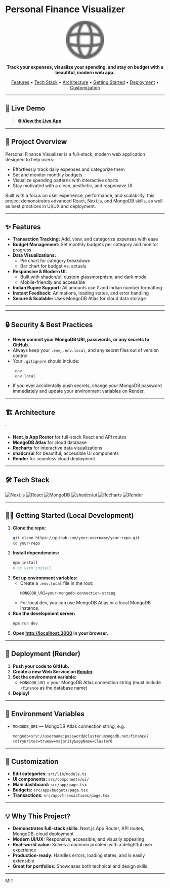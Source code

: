 # Personal Finance Visualizer

<p align="center">
  <img src="public/globe.svg" alt="Personal Finance Visualizer" width="120" />
</p>

<p align="center">
  <b>Track your expenses, visualize your spending, and stay on budget with a beautiful, modern web app.</b>
</p>

<p align="center">
  <a href="#features">Features</a> •
  <a href="#tech-stack">Tech Stack</a> •
  <a href="#architecture">Architecture</a> •
  <a href="#getting-started-local-development">Getting Started</a> •
  <a href="#deployment-render">Deployment</a> •
  <a href="#customization">Customization</a>
</p>

---

## 🚀 Live Demo

> **[🌐 View the Live App](https://mypro-ny93.onrender.com/)**  

---

## 📝 Project Overview

Personal Finance Visualizer is a full-stack, modern web application designed to help users:
- Effortlessly track daily expenses and categorize them
- Set and monitor monthly budgets
- Visualize spending patterns with interactive charts
- Stay motivated with a clean, aesthetic, and responsive UI

Built with a focus on user experience, performance, and scalability, this project demonstrates advanced React, Next.js, and MongoDB skills, as well as best practices in UI/UX and deployment.

---

## ✨ Features

- **Transaction Tracking:** Add, view, and categorize expenses with ease
- **Budget Management:** Set monthly budgets per category and monitor progress
- **Data Visualizations:**
  - Pie chart for category breakdown
  - Bar chart for budget vs. actuals
- **Responsive & Modern UI:**
  - Built with shadcn/ui, custom glassmorphism, and dark mode
  - Mobile-friendly and accessible
- **Indian Rupee Support:** All amounts use ₹ and Indian number formatting
- **Instant Feedback:** Animations, loading states, and error handling
- **Secure & Scalable:** Uses MongoDB Atlas for cloud data storage

---


---

## 🔒 Security & Best Practices

- **Never commit your MongoDB URI, passwords, or any secrets to GitHub.**
- Always keep your `.env`, `.env.local`, and any secret files out of version control.
- Your `.gitignore` should include:
  ```
  .env
  .env.local
  ```
- If you ever accidentally push secrets, change your MongoDB password immediately and update your environment variables on Render.

---

## 🏗️ Architecture
`

- **Next.js App Router** for full-stack React and API routes
- **MongoDB Atlas** for cloud database
- **Recharts** for interactive data visualizations
- **shadcn/ui** for beautiful, accessible UI components
- **Render** for seamless cloud deployment

---

## 🛠️ Tech Stack

![Next.js](https://img.shields.io/badge/Next.js-000?logo=nextdotjs&logoColor=white)
![React](https://img.shields.io/badge/React-20232a?logo=react&logoColor=61dafb)
![MongoDB](https://img.shields.io/badge/MongoDB-4ea94b?logo=mongodb&logoColor=white)
![shadcn/ui](https://img.shields.io/badge/shadcn%2Fui-18181b?logo=react&logoColor=white)
![Recharts](https://img.shields.io/badge/Recharts-ff7300?logo=recharts&logoColor=white)
![Render](https://img.shields.io/badge/Render-46e3b7?logo=render&logoColor=white)

---

## 🧑‍💻 Getting Started (Local Development)

1. **Clone the repo:**
   ```bash
   git clone https://github.com/your-username/your-repo.git
   cd your-repo
   ```
2. **Install dependencies:**
   ```bash
   npm install
   # or yarn install
   ```
3. **Set up environment variables:**
   - Create a `.env.local` file in the root:
     ```env
     MONGODB_URI=your-mongodb-connection-string
     ```
   - For local dev, you can use MongoDB Atlas or a local MongoDB instance.
4. **Run the development server:**
   ```bash
   npm run dev
   ```
5. **Open [http://localhost:3000](http://localhost:3000) in your browser.**

---

## 🚀 Deployment (Render)
1. **Push your code to GitHub.**
2. **Create a new Web Service on [Render](https://render.com/).**
3. **Set the environment variable:**
   - `MONGODB_URI` = your MongoDB Atlas connection string (must include `/finance` as the database name)
4. **Deploy!**

---

## 🔑 Environment Variables
- `MONGODB_URI` — MongoDB Atlas connection string, e.g.
  ```
  mongodb+srv://username:password@cluster.mongodb.net/finance?retryWrites=true&w=majority&appName=Cluster0
  ```

---

## 🎨 Customization
- **Edit categories:** `src/lib/models.ts`
- **UI components:** `src/components/ui/`
- **Main dashboard:** `src/app/page.tsx`
- **Budgets:** `src/app/budgets/page.tsx`
- **Transactions:** `src/app/transactions/page.tsx`

---

## 💡 Why This Project?

- **Demonstrates full-stack skills:** Next.js App Router, API routes, MongoDB, cloud deployment
- **Modern UI/UX:** Responsive, accessible, and visually appealing
- **Real-world value:** Solves a common problem with a delightful user experience
- **Production-ready:** Handles errors, loading states, and is easily extensible
- **Great for portfolios:** Showcases both technical and design skills

---
MIT
